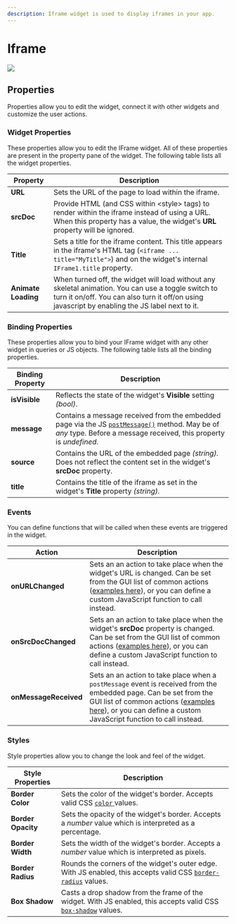 ```yaml
---
description: Iframe widget is used to display iframes in your app.
---
```


# Iframe

![](<../../.gitbook/assets/cleanshot-2021-07-04-at-23.03.52 (1) (1).gif>)

## Properties

Properties allow you to edit the widget, connect it with other widgets and customize the user actions.

### Widget Properties

These properties allow you to edit the IFrame widget. All of these properties are present in the property pane of the widget. The following table lists all the widget properties.

| Property            | Description                                                                                                                                                                                            |
| ------------------- | ------------------------------------------------------------------------------------------------------------------------------------------------------------------------------------------------------ |
| **URL**             | Sets the URL of the page to load within the iframe.                                                                                                                                                    |
| **srcDoc**          | Provide HTML (and CSS within \<style> tags) to render within the iframe instead of using a URL. When this property has a value, the widget's **URL** property will be ignored.                         |
| **Title**           | Sets a title for the iframe content. This title appears in the iframe's HTML tag (`<iframe ... title="MyTitle">`) and on the widget's internal `IFrame1.title` property.                               |
| **Animate Loading** | When turned off, the widget will load without any skeletal animation. You can use a toggle switch to turn it on/off. You can also turn it off/on using javascript by enabling the JS label next to it. |

### Binding Properties

These properties allow you to bind your IFrame widget with any other widget in queries or JS objects. The following table lists all the binding properties.

| Binding Property | Description                                                                                                                                                                                                                                 |
| ---------------- | ------------------------------------------------------------------------------------------------------------------------------------------------------------------------------------------------------------------------------------------- |
| **isVisible**    | Reflects the state of the widget's **Visible** setting _(bool)_.                                                                                                                                                                            |
| **message**      | Contains a message received from the embedded page via the JS [`postMessage()`](https://developer.mozilla.org/en-US/docs/Web/API/Window/postMessage) method. May be of _any_ type. Before a message received, this property is _undefined_. |
| **source**       | Contains the URL of the embedded page _(string)._ Does not reflect the content set in the widget's **srcDoc** property.                                                                                                                     |
| **title**        | Contains the title of the iframe as set in the widget's **Title** property _(string)._                                                                                                                                                      |

### Events

You can define functions that will be called when these events are triggered in the widget.

| Action                | Description                                                                                                                                                                                                                                                      |
| --------------------- | ---------------------------------------------------------------------------------------------------------------------------------------------------------------------------------------------------------------------------------------------------------------- |
| **onURLChanged**      | Sets an an action to take place when the widget's URL is changed. Can be set from the GUI list of common actions ([examples here](../appsmith-framework/actions/)), or you can define a custom JavaScript function to call instead.                              |
| **onSrcDocChanged**   | Sets an an action to take place when the widget's **srcDoc** property is changed. Can be set from the GUI list of common actions ([examples here](../appsmith-framework/actions/)), or you can define a custom JavaScript function to call instead.              |
| **onMessageReceived** | Sets an an action to take place when a `postMessage` event is received from the embedded page. Can be set from the GUI list of common actions ([examples here](../appsmith-framework/actions/)), or you can define a custom JavaScript function to call instead. |

### Styles

Style properties allow you to change the look and feel of the widget.

| Style Properties   | Description                                                                                                                                                                      |
| ------------------ | -------------------------------------------------------------------------------------------------------------------------------------------------------------------------------- |
| **Border Color**   | Sets the color of the widget's border. Accepts valid CSS [`color` ](https://developer.mozilla.org/en-US/docs/Web/CSS/color)values.                                               |
| **Border Opacity** | Sets the opacity of the widget's border. Accepts a _number_ value which is interpreted as a percentage.                                                                          |
| **Border Width**   | Sets the width of the widget's border. Accepts a _number_ value which is interpreted as pixels.                                                                                  |
| **Border Radius**  | Rounds the corners of the widget's outer edge. With JS enabled, this accepts valid CSS [`border-radius`](https://developer.mozilla.org/en-US/docs/Web/CSS/border-radius) values. |
| **Box Shadow**     | Casts a drop shadow from the frame of the widget. With JS enabled, this accepts valid CSS [`box-shadow`](https://developer.mozilla.org/en-US/docs/Web/CSS/box-shadow) values.    |

